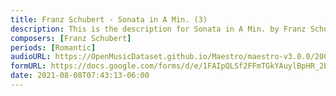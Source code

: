 ```yaml
---
title: Franz Schubert - Sonata in A Min. (3)
description: This is the description for Sonata in A Min. by Franz Schubert
composers: [Franz Schubert]
periods: [Romantic]
audioURL: https://OpenMusicDataset.github.io/Maestro/maestro-v3.0.0/2006/MIDI-Unprocessed_22_R2_2006_01_ORIG_MID--AUDIO_22_R2_2006_03_Track03_wav.midi
formURL: https://docs.google.com/forms/d/e/1FAIpQLSf2FFmTGkYAuylBpHR_2bds1_fkPwgUM42ESFI1mAlJZ51VLg/viewform
date: 2021-08-08T07:43:13-06:00
---
```

